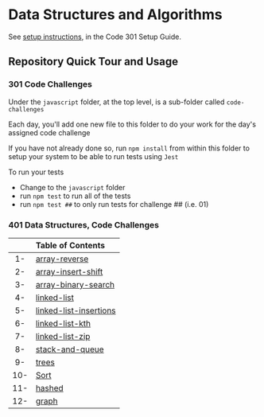 # Data Structures and Algorithms

See [setup instructions](https://codefellows.github.io/setup-guide/code-301/3-code-challenges), in the Code 301 Setup Guide.

## Repository Quick Tour and Usage

### 301 Code Challenges

Under the `javascript` folder, at the top level, is a sub-folder called `code-challenges`

Each day, you'll add one new file to this folder to do your work for the day's assigned code challenge

If you have not already done so, run `npm install` from within this folder to setup your system to be able to run tests using `Jest`

To run your tests

- Change to the `javascript` folder
- run `npm test` to run all of the tests
- run `npm test ##` to only run tests for challenge ## (i.e. 01)

### 401 Data Structures, Code Challenges

|   | Table of Contents  |
|:-:| :---               |
| 1-| [array-reverse](javascript/401-code-challenges/array-reverse)|
| 2-| [array-insert-shift](javascript/401-code-challenges/array-insert-shift)|
| 3-| [array-binary-search](javascript/401-code-challenges/array-binary-search)|
| 4-| [linked-list](javascript/401-code-challenges/linked-list)|
| 5-| [linked-list-insertions](javascript/401-code-challenges/linked-list-insertions)|
| 6-| [linked-list-kth](javascript/401-code-challenges/linked-list-kth)|
| 7-| [linked-list-zip](javascript/401-code-challenges/linked-list-zip)|
| 8-| [stack-and-queue](javascript/401-code-challenges/stack-and-queue)|
| 9-| [trees](javascript/401-code-challenges/trees)|
| 10-| [Sort](javascript/401-code-challenges/Sort)|
| 11-| [hashed](javascript/401-code-challenges/hashed)|
| 12-| [graph](javascript/401-code-challenges/graph)|

